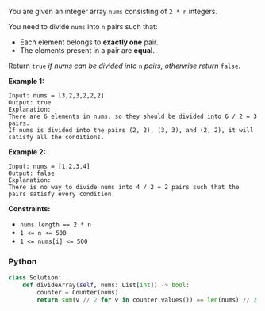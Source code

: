 You are given an integer array  `nums`  consisting of  `2 * n`  integers.

You need to divide  `nums`  into  `n`  pairs such that:

-   Each element belongs to  **exactly one**  pair.
-   The elements present in a pair are  **equal**.

Return  `true`  _if nums can be divided into_  `n`  _pairs, otherwise return_  `false`.

**Example 1:**
```
Input: nums = [3,2,3,2,2,2]
Output: true
Explanation: 
There are 6 elements in nums, so they should be divided into 6 / 2 = 3 pairs.
If nums is divided into the pairs (2, 2), (3, 3), and (2, 2), it will satisfy all the conditions.
```

**Example 2:**
```
Input: nums = [1,2,3,4]
Output: false
Explanation: 
There is no way to divide nums into 4 / 2 = 2 pairs such that the pairs satisfy every condition.
```

**Constraints:**

- `nums.length == 2 * n`
- `1 <= n <= 500`
- `1 <= nums[i] <= 500`


### Python
```python
class Solution:
    def divideArray(self, nums: List[int]) -> bool:
        counter = Counter(nums)
        return sum(v // 2 for v in counter.values()) == len(nums) // 2
```